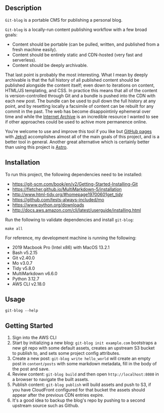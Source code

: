 Description
-----------

`Git-blog` is a portable CMS for publishing a personal blog.

`Git-blog` is a locally-run content publishing workflow with a few broad goals:
- Content should be portable (can be pulled, written, and published from a fresh machine easily).
- Content should be entirely static and CDN-hosted (very fast and serverless).
- Content should be deeply archivable.

That last point is probably the most interesting. What I mean by deeply archivable is that the full history of all published content should be published alongside the content itself; even down to iterations on content, HTML/JS templating, and CSS. In practice this means that all of the content is version-controlled through Git and a bundle is pushed into the CDN with each new post. The bundle can be used to pull down the full history at any point, and by resetting locally a facsimile of content can be rebuilt for any commit in the past. The web has become disappointinly ephemeral over time and while the [Internet Archive](https://archive.org/) is an incredible resource I wanted to see if other approaches could be used to achive more permanence online.

You're welcome to use and improve this tool if you like but [GitHub pages](https://pages.github.com/) with [Jekyll](https://jekyllrb.com/) accomplishes almost all of the main goals of this project, and is a better tool in general. Another great alternative which is certainly better than using this project is [Astro](https://astro.build/).

Installation
------------

To run this project, the following dependencies need to be installed:
- https://git-scm.com/book/en/v2/Getting-Started-Installing-Git
- https://fletcher.github.io/MultiMarkdown-5/installation
- http://www.html-tidy.org/#homepage19700601get_tidy
- https://github.com/tests-always-included/mo
- https://www.python.org/downloads
- http://docs.aws.amazon.com/cli/latest/userguide/installing.html

Run the following to validate dependencies and install `git-blog`:
```
make all
```

For reference, my development machine is running the following:
- 2019 Macbook Pro (Intel x86) with MacOS 13.2.1
- Bash v5.2.15
- Git v2.40.0
- Mo v3.0.7
- Tidy v5.8.0
- MultiMarkdown v6.6.0
- Python 3.12.7
- AWS CLI v2.18.0

Usage
-----
```
git-blog --help
```

Getting Started
---------------

1) Sign into the AWS CLI
2) Start by initializing a new blog: `git-blog init example.com` bootstraps a new git repo with some default assets, creates an upstream S3 bucket to publish to, and sets some project config attributes.
3) Create a new post: `git-blog write hello_world` will create an empty post in `content/posts` with some markdown metadata, fill in the body of the post and save.
4) Review content: `git-blog build` and then open `http://localhost:8080` in a browser to navigate the built assets.
5) Publish content: `git-blog publish` will build assets and push to S3, if you have CloudFront configured for that bucket the assets should appear after the previous CDN entries expire.
6) It's a good idea to backup the blog's repo by pushing to a second upstream source such as Github.
